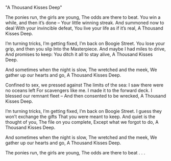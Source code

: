 "A Thousand Kisses Deep"

The ponies run, the girls are young,
The odds are there to beat.
You win a while, and then it’s done –
Your little winning streak.
And summoned now to deal
With your invincible defeat,
You live your life as if it’s real,
A Thousand Kisses Deep.

I’m turning tricks, I’m getting fixed,
I’m back on Boogie Street.
You lose your grip, and then you slip
Into the Masterpiece.
And maybe I had miles to drive,
And promises to keep:
You ditch it all to stay alive,
A Thousand Kisses Deep.

And sometimes when the night is slow,
The wretched and the meek,
We gather up our hearts and go,
A Thousand Kisses Deep.

Confined to sex, we pressed against
The limits of the sea:
I saw there were no oceans left
For scavengers like me.
I made it to the forward deck.
I blessed our remnant fleet –
And then consented to be wrecked,
A Thousand Kisses Deep.

I’m turning tricks, I’m getting fixed,
I’m back on Boogie Street.
I guess they won’t exchange the gifts
That you were meant to keep.
And quiet is the thought of you,
The file on you complete,
Except what we forgot to do,
A Thousand Kisses Deep.

And sometimes when the night is slow,
The wretched and the meek,
We gather up our hearts and go,
A Thousand Kisses Deep.

The ponies run, the girls are young,
The odds are there to beat . . .
